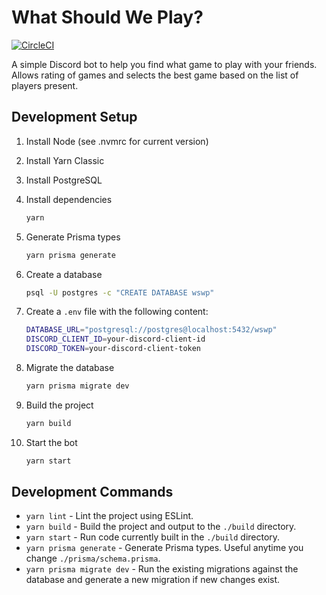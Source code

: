 # What Should We Play?

[![CircleCI](https://dl.circleci.com/status-badge/img/gh/Tybot204/wswp/tree/main.svg?style=svg)](https://dl.circleci.com/status-badge/redirect/gh/Tybot204/wswp/tree/main)

A simple Discord bot to help you find what game to play with your friends. Allows rating of games and selects the best game based on the list of players present.

## Development Setup

1. Install Node (see .nvmrc for current version)

2. Install Yarn Classic

3. Install PostgreSQL

4. Install dependencies

   ```bash
   yarn
   ```

5. Generate Prisma types

   ```bash
   yarn prisma generate
   ```

6. Create a database

   ```bash
   psql -U postgres -c "CREATE DATABASE wswp"
   ```

7. Create a `.env` file with the following content:

   ```bash
   DATABASE_URL="postgresql://postgres@localhost:5432/wswp"
   DISCORD_CLIENT_ID=your-discord-client-id
   DISCORD_TOKEN=your-discord-client-token
   ```

8. Migrate the database

   ```bash
   yarn prisma migrate dev
   ```

9. Build the project
  
    ```bash
    yarn build
    ```

10. Start the bot

    ```bash
    yarn start
    ```

## Development Commands

* `yarn lint` - Lint the project using ESLint.
* `yarn build` - Build the project and output to the `./build` directory.
* `yarn start` - Run code currently built in the `./build` directory.
* `yarn prisma generate` - Generate Prisma types. Useful anytime you change `./prisma/schema.prisma`.
* `yarn prisma migrate dev` - Run the existing migrations against the database and generate a new migration if new changes exist.
